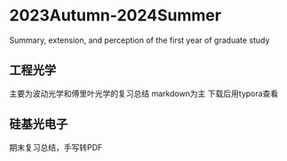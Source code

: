 # 2023Autumn-2024Summer
Summary, extension, and perception of the first year of graduate study
## 工程光学
主要为波动光学和傅里叶光学的复习总结
markdown为主
下载后用typora查看



## 硅基光电子
期末复习总结，手写转PDF
